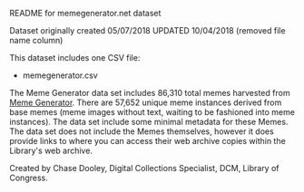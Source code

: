 README for memegenerator.net dataset

Dataset originally created 05/07/2018
UPDATED 10/04/2018 (removed file name column)

This dataset includes one CSV file:

- memegenerator.csv

The Meme Generator data set includes 86,310 total memes harvested from [Meme Generator](https://www.loc.gov/item/lcwaN0010226/). There are 57,652 unique meme instances derived from base memes (meme images without text, waiting to be fashioned into meme instances). The data set include some minimal metadata for these Memes. The data set does not include the Memes themselves, however it does provide links to where you can access their web archive copies within the Library's web archive.

Created by Chase Dooley, Digital Collections Specialist, DCM, Library of Congress.
